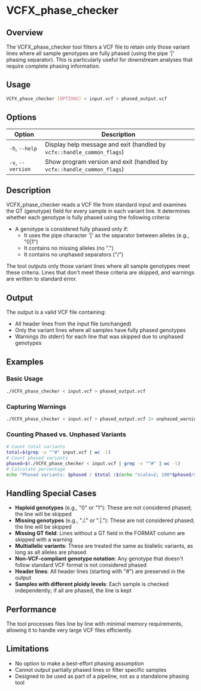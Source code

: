 # VCFX_phase_checker

## Overview

The VCFX_phase_checker tool filters a VCF file to retain only those variant lines where all sample genotypes are fully phased (using the pipe '|' phasing separator). This is particularly useful for downstream analyses that require complete phasing information.

## Usage

```bash
VCFX_phase_checker [OPTIONS] < input.vcf > phased_output.vcf
```

## Options

| Option | Description |
|--------|-------------|
| `-h`, `--help` | Display help message and exit (handled by `vcfx::handle_common_flags`) |
| `-v`, `--version` | Show program version and exit (handled by `vcfx::handle_common_flags`) |

## Description

VCFX_phase_checker reads a VCF file from standard input and examines the GT (genotype) field for every sample in each variant line. It determines whether each genotype is fully phased using the following criteria:

- A genotype is considered fully phased only if:
  - It uses the pipe character '|' as the separator between alleles (e.g., "0|1")
  - It contains no missing alleles (no ".")
  - It contains no unphased separators ("/")

The tool outputs only those variant lines where all sample genotypes meet these criteria. Lines that don't meet these criteria are skipped, and warnings are written to standard error.

## Output

The output is a valid VCF file containing:
- All header lines from the input file (unchanged)
- Only the variant lines where all samples have fully phased genotypes
- Warnings (to stderr) for each line that was skipped due to unphased genotypes

## Examples

### Basic Usage

```bash
./VCFX_phase_checker < input.vcf > phased_output.vcf
```

### Capturing Warnings

```bash
./VCFX_phase_checker < input.vcf > phased_output.vcf 2> unphased_warnings.log
```

### Counting Phased vs. Unphased Variants

```bash
# Count total variants
total=$(grep -v "^#" input.vcf | wc -l)
# Count phased variants
phased=$(./VCFX_phase_checker < input.vcf | grep -v "^#" | wc -l)
# Calculate percentage
echo "Phased variants: $phased / $total ($(echo "scale=2; 100*$phased/$total" | bc)%)"
```

## Handling Special Cases

- **Haploid genotypes** (e.g., "0" or "1"): These are not considered phased; the line will be skipped
- **Missing genotypes** (e.g., "./." or ".|."): These are not considered phased; the line will be skipped
- **Missing GT field**: Lines without a GT field in the FORMAT column are skipped with a warning
- **Multiallelic variants**: These are treated the same as biallelic variants, as long as all alleles are phased
- **Non-VCF-compliant genotype notation**: Any genotype that doesn't follow standard VCF format is not considered phased
- **Header lines**: All header lines (starting with "#") are preserved in the output
- **Samples with different ploidy levels**: Each sample is checked independently; if all are phased, the line is kept

## Performance

The tool processes files line by line with minimal memory requirements, allowing it to handle very large VCF files efficiently.

## Limitations

- No option to make a best-effort phasing assumption
- Cannot output partially phased lines or filter specific samples
- Designed to be used as part of a pipeline, not as a standalone phasing tool 